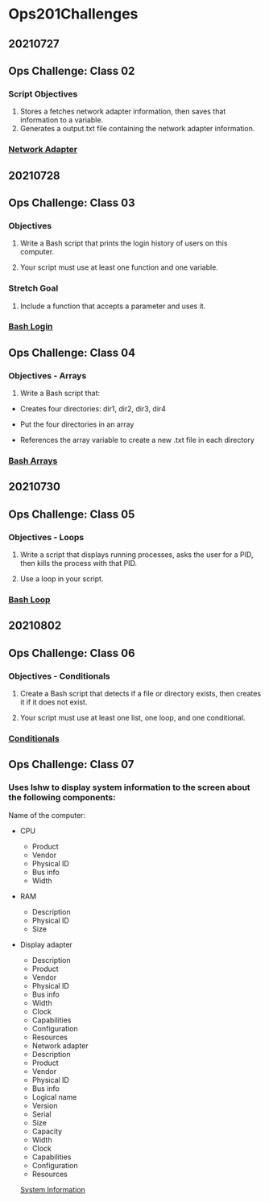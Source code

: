 # Ops201Challenges

## 20210727

## Ops Challenge: Class 02

### Script Objectives

1. Stores a fetches network adapter information, then saves that information to a variable.
2. Generates a output.txt file containing the network adapter information.

### [Network Adapter](networkAdapter.sh)

## 20210728

## Ops Challenge: Class 03

### Objectives

1. Write a Bash script that prints the login history of users on this computer.

2. Your script must use at least one function and one variable.

### Stretch Goal

1. Include a function that accepts a parameter and uses it.

### [Bash Login](bashLogin.sh)

## Ops Challenge: Class 04

### Objectives - Arrays

1. Write a Bash script that:

- Creates four directories: dir1, dir2, dir3, dir4

- Put the four directories in an array

- References the array variable to create a new .txt file in each directory

### [Bash Arrays](bashArrays.sh)

## 20210730

## Ops Challenge: Class 05

### Objectives - Loops

1. Write a script that displays running processes, asks the user for a PID, then kills the process with that PID.

2. Use a loop in your script.

### [Bash Loop](bashLoop.sh)

## 20210802

## Ops Challenge: Class 06

### Objectives - Conditionals

1. Create a Bash script that detects if a file or directory exists, then creates it if it does not exist.

2. Your script must use at least one list, one loop, and one conditional.

### [Conditionals](conditionals.sh)

## Ops Challenge: Class 07

### Uses lshw to display system information to the screen about the following components:

Name of the computer:
- CPU
  - Product
  - Vendor
  - Physical ID
  - Bus info
  - Width
- RAM
  - Description
  - Physical ID
  - Size
- Display adapter
  - Description
  - Product
  - Vendor
  - Physical ID
  - Bus info
  - Width
  - Clock
  - Capabilities
  - Configuration
  - Resources
  - Network adapter
  - Description
  - Product
  - Vendor
  - Physical ID
  - Bus info
  - Logical name
  - Version
  - Serial
  - Size
  - Capacity
  - Width
  - Clock
  - Capabilities
  - Configuration
  - Resources

  [System Information](systemInformation.sh)
